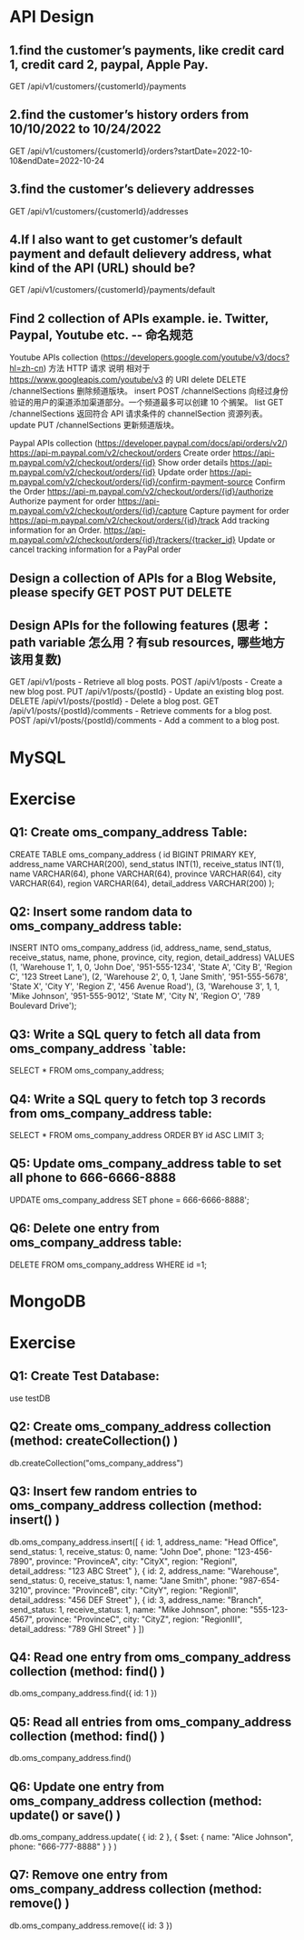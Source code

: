 # API Design
## 1.find the customer’s payments, like credit card 1, credit card 2, paypal, Apple Pay.

GET /api/v1/customers/{customerId}/payments

## 2.find the customer’s history orders from 10/10/2022 to 10/24/2022

GET /api/v1/customers/{customerId}/orders?startDate=2022-10-10&endDate=2022-10-24

## 3.find the customer’s delievery  addresses

GET /api/v1/customers/{customerId}/addresses

## 4.If I also want to get customer’s default payment and default delievery address, what kind of the API (URL) should be?

GET /api/v1/customers/{customerId}/payments/default

## Find 2 collection of APIs example. ie. Twitter, Paypal, Youtube etc.  -- 命名规范

Youtube APIs collection (https://developers.google.com/youtube/v3/docs?hl=zh-cn)
方法	HTTP 请求	说明
相对于 https://www.googleapis.com/youtube/v3 的 URI
delete	DELETE /channelSections	删除频道版块。
insert	POST /channelSections	向经过身份验证的用户的渠道添加渠道部分。一个频道最多可以创建 10 个搁架。
list	GET /channelSections	返回符合 API 请求条件的 channelSection 资源列表。
update	PUT /channelSections	更新频道版块。

Paypal APIs collection (https://developer.paypal.com/docs/api/orders/v2/)
https://api-m.paypal.com/v2/checkout/orders Create order
https://api-m.paypal.com/v2/checkout/orders/{id} Show order details
https://api-m.paypal.com/v2/checkout/orders/{id} Update order
https://api-m.paypal.com/v2/checkout/orders/{id}/confirm-payment-source Confirm the Order
https://api-m.paypal.com/v2/checkout/orders/{id}/authorize Authorize payment for order
https://api-m.paypal.com/v2/checkout/orders/{id}/capture Capture payment for order
https://api-m.paypal.com/v2/checkout/orders/{id}/track Add tracking information for an Order.
https://api-m.paypal.com/v2/checkout/orders/{id}/trackers/{tracker_id} Update or cancel tracking information for a PayPal order

## Design a collection of APIs for a Blog Website, please specify GET POST PUT DELETE
## Design APIs for the following features (思考：path variable 怎么用？有sub resources, 哪些地方该用复数)

GET /api/v1/posts - Retrieve all blog posts.
POST /api/v1/posts - Create a new blog post.
PUT /api/v1/posts/{postId} - Update an existing blog post.
DELETE /api/v1/posts/{postId} - Delete a blog post.
GET /api/v1/posts/{postId}/comments - Retrieve comments for a blog post.
POST /api/v1/posts/{postId}/comments - Add a comment to a blog post.

# MySQL
# Exercise
## Q1: Create oms_company_address Table:

CREATE TABLE oms_company_address (
    id BIGINT PRIMARY KEY,
    address_name VARCHAR(200),
    send_status INT(1),
    receive_status INT(1),
    name VARCHAR(64),
    phone VARCHAR(64),
    province VARCHAR(64),
    city VARCHAR(64),
    region VARCHAR(64),
    detail_address VARCHAR(200)
);

## Q2: Insert some random data to oms_company_address table:

INSERT INTO oms_company_address (id, address_name, send_status, receive_status, name, phone, province, city, region, detail_address) VALUES
(1, 'Warehouse 1', 1, 0, 'John Doe', '951-555-1234', 'State A', 'City B', 'Region C', '123 Street Lane'),
(2, 'Warehouse 2', 0, 1, 'Jane Smith', '951-555-5678', 'State X', 'City Y', 'Region Z', '456 Avenue Road'),
(3, 'Warehouse 3', 1, 1, 'Mike Johnson', '951-555-9012', 'State M', 'City N', 'Region O', '789 Boulevard Drive');

## Q3: Write a SQL query to fetch all data from oms_company_address `table:

SELECT * FROM oms_company_address;

## Q4: Write a SQL query to fetch top 3 records from oms_company_address table:

SELECT * FROM oms_company_address ORDER BY id ASC LIMIT 3;

## Q5: Update oms_company_address table to set all phone to 666-6666-8888

UPDATE oms_company_address SET phone = 666-6666-8888';

## Q6: Delete one entry from oms_company_address table:

DELETE FROM oms_company_address WHERE id =1;

# MongoDB
# Exercise

## Q1: Create Test Database:

use testDB

## Q2: Create oms_company_address collection (method: createCollection() )

db.createCollection("oms_company_address")

## Q3: Insert few random entries to oms_company_address collection (method: insert() )

db.oms_company_address.insert([
    { id: 1, address_name: "Head Office", send_status: 1, receive_status: 0, name: "John Doe", phone: "123-456-7890", province: "ProvinceA", city: "CityX", region: "RegionI", detail_address: "123 ABC Street" },
    { id: 2, address_name: "Warehouse", send_status: 0, receive_status: 1, name: "Jane Smith", phone: "987-654-3210", province: "ProvinceB", city: "CityY", region: "RegionII", detail_address: "456 DEF Street" },
    { id: 3, address_name: "Branch", send_status: 1, receive_status: 1, name: "Mike Johnson", phone: "555-123-4567", province: "ProvinceC", city: "CityZ", region: "RegionIII", detail_address: "789 GHI Street" }
])

## Q4: Read one entry from oms_company_address collection (method: find() )

db.oms_company_address.find({ id: 1 })

## Q5: Read all entries from oms_company_address collection (method: find() )

db.oms_company_address.find()

## Q6: Update one entry from oms_company_address collection (method: update() or save() )

db.oms_company_address.update(
    { id: 2 },
    { $set: { name: "Alice Johnson", phone: "666-777-8888" } }
)

## Q7: Remove one entry from oms_company_address collection (method: remove() )

db.oms_company_address.remove({ id: 3 })
